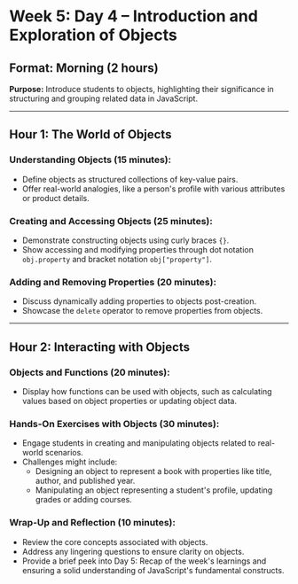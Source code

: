 # Week 5: Day 4 – Introduction and Exploration of Objects

## Format: Morning (2 hours)

**Purpose:** Introduce students to objects, highlighting their significance in structuring and grouping related data in JavaScript.

---

## Hour 1: The World of Objects

### Understanding Objects (15 minutes):

- Define objects as structured collections of key-value pairs.
- Offer real-world analogies, like a person's profile with various attributes or product details.

### Creating and Accessing Objects (25 minutes):

- Demonstrate constructing objects using curly braces `{}`.
- Show accessing and modifying properties through dot notation `obj.property` and bracket notation `obj["property"]`.

### Adding and Removing Properties (20 minutes):

- Discuss dynamically adding properties to objects post-creation.
- Showcase the `delete` operator to remove properties from objects.

---

## Hour 2: Interacting with Objects

### Objects and Functions (20 minutes):

- Display how functions can be used with objects, such as calculating values based on object properties or updating object data.

### Hands-On Exercises with Objects (30 minutes):

- Engage students in creating and manipulating objects related to real-world scenarios.
- Challenges might include:
  - Designing an object to represent a book with properties like title, author, and published year.
  - Manipulating an object representing a student's profile, updating grades or adding courses.

### Wrap-Up and Reflection (10 minutes):

- Review the core concepts associated with objects.
- Address any lingering questions to ensure clarity on objects.
- Provide a brief peek into Day 5: Recap of the week's learnings and ensuring a solid understanding of JavaScript's fundamental constructs.
